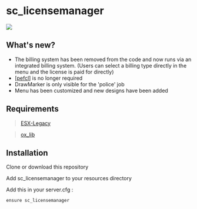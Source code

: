 # sc_licensemanager

![](https://github.com/user-attachments/assets/a6eac0d6-3c62-43a1-9318-542dac63aa53)

## What's new?

- The billing system has been removed from the code and now runs via an integrated billing system. (Users can select a billing type directly in the menu and the license is paid for directly)
- [[pefcl](https://github.com/project-error/pefcl)] is no longer required 
- DrawMarker is only visible for the 'police' job
- Menu has been customized and new designs have been added

## Requirements

> [ESX-Legacy](https://github.com/esx-framework/esx-legacy)

> [ox_lib](https://github.com/overextended/ox_lib)

## Installation
Clone or download this repository

Add sc_licensemanager to your resources directory

Add this in your server.cfg :
```
ensure sc_licensemanager
```
